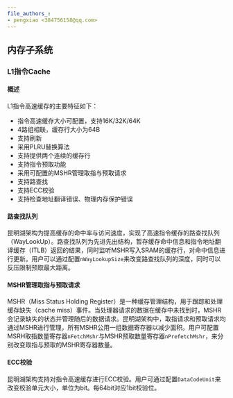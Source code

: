 ```yaml
---
file_authors_:
- pengxiao <384756158@qq.com> 
---
```


## 内存子系统

### L1指令Cache

#### 概述

L1指令高速缓存的主要特征如下：

* 指令高速缓存大小可配置，支持16K/32K/64K
* 4路组相联，缓存行大小为64B
* 支持刷新
* 采用PLRU替换算法
* 支持提供两个连续的缓存行
* 支持指令预取功能
* 采用可配置的MSHR管理取指与预取请求
* 支持路查找
* 支持ECC校验
* 支持检查地址翻译错误、物理内存保护错误

#### 路查找队列

昆明湖架构为提高缓存的命中率与访问速度，实现了高速指令缓存的路查找队列（WayLookUp）。路查找队列为先进先出结构，暂存缓存命中信息和指令地址翻译缓存（ITLB）返回的结果，同时监听MSHR写入SRAM的缓存行，对命中信息进行更新。用户可以通过配置`nWayLookupSize`来改变路查找队列的深度，同时可以反压限制预取最大距离。

#### MSHR管理取指与预取请求
MSHR（Miss Status Holding Register）是一种缓存管理结构，用于跟踪和处理缓存缺失（cache miss）事件。当处理器请求的数据在缓存中未找到时，MSHR会记录缺失的状态并管理随后的数据请求。昆明湖架构中，取指请求和预取请求均通过MSHR进行管理，所有MSHR公用一组数据寄存器以减少面积。用户可配置MSRH取指数量寄存器`nFetchMshr`与MSHR预取数量寄存器`nPrefetchMshr`，来分别改变取指与预取的MSHR寄存器数量。

#### ECC校验
昆明湖架构支持对指令高速缓存进行ECC校验。用户可通过配置`DataCodeUnit`来改变校验单元大小，单位为bit。每64bit对应1bit校验位。
